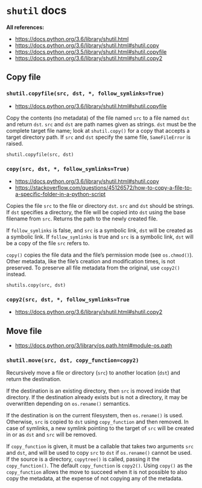 # `shutil` docs


**All references:**
- https://docs.python.org/3.6/library/shutil.html
- https://docs.python.org/3.6/library/shutil.html#shutil.copy
- https://docs.python.org/3.5/library/shutil.html#shutil.copyfile
- https://docs.python.org/3.6/library/shutil.html#shutil.copy2


## Copy file

### `shutil.copyfile(src, dst, *, follow_symlinks=True)`

- https://docs.python.org/3.6/library/shutil.html#shutil.copyfile

Copy the contents (no metadata) of the file named `src` to a file named `dst` and return `dst`.
`src` and `dst` are path names given as strings. `dst` must be the complete target file name; look
at `shutil.copy()` for a copy that accepts a target directory path. If `src` and `dst` specify the
same file, `SameFileError` is raised.

~~~~
shutil.copyfile(src, dst)
~~~~

### `copy(src, dst, *, follow_symlinks=True)`

- https://docs.python.org/3.6/library/shutil.html#shutil.copy
- https://stackoverflow.com/questions/45126572/how-to-copy-a-file-to-a-specific-folder-in-a-python-script

Copies the file `src` to the file or directory `dst`. `src` and `dst` should be strings. If `dst` specifies a
directory, the file will be copied into `dst` using the base filename from `src`. Returns the path to
the newly created file.

If `follow_symlinks` is false, and `src` is a symbolic link, `dst` will be created as a symbolic link. If
`follow_symlinks` is true and `src` is a symbolic link, `dst` will be a copy of the file `src` refers to.

`copy()` copies the file data and the file’s permission mode (see `os.chmod()`). Other metadata, like
the file’s creation and modification times, is not preserved. To preserve all file metadata from the
original, use `copy2()` instead.

~~~~
shutils.copy(src, dst)
~~~~

### `copy2(src, dst, *, follow_symlinks=True`

- https://docs.python.org/3.6/library/shutil.html#shutil.copy2


## Move file

- https://docs.python.org/3/library/os.path.html#module-os.path

### `shutil.move(src, dst, copy_function=copy2)`

Recursively move a file or directory (`src`) to another location (`dst`) and return the destination.

If the destination is an existing directory, then `src` is moved inside that directory. If the
destination already exists but is not a directory, it may be overwritten depending on `os.rename()`
semantics.

If the destination is on the current filesystem, then `os.rename()` is used. Otherwise, `src` is
copied to `dst` using `copy_function` and then removed. In case of symlinks, a new symlink pointing
to the target of `src` will be created in or as `dst` and `src` will be removed.

If `copy_function` is given, it must be a callable that takes two arguments `src` and `dst`, and
will be used to copy `src` to `dst` if `os.rename()` cannot be used. If the source is a directory,
`copytree()` is called, passing it the `copy_function()`. The default `copy_function` is `copy2()`.
Using `copy()` as the `copy_function` allows the move to succeed when it is not possible to also
copy the metadata, at the expense of not copying any of the metadata.
